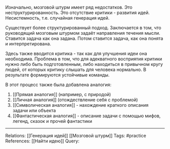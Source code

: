Изначально, мозговой штурм имеет ряд недостатков. Это неструктурированность. Это отсутствие критики - развития идей. Несистемность, т.е. случайная генерация идей. 

Существует более структурированный подход. Заключается в том, что руководящий мозговым штурмом задаёт направления течения мысли. Ставится задача как она задана. Потом ставится задача, как она понята и интерпретирована. 

Здесь также вводится критика - так как для улучшения идеи она необходима. Проблема в том, что для адекватного восприятия критики нужно либо быть подготовленным, либо находиться в привычном кругу людей, от которых критику слышать для человека нормально. В результате формируются устойчивые команды. 

В этот процесс также была добавлена аналогия: 
1. [[Прямая аналогия]] (например, с природой)
2. [[Личная аналогия]] (отождествление себя с проблемой)
3. [[Символическая аналогия]] - нахождение краткого описания задачи или объекта
4. [[Фантастическая аналогия]] - описание задачи с помощью мифов, легенд, сказок и прочей фантастики

___
Relations: [[Генерация идей]] [[Мозговой штурм]] 
Tags: #practice 
References: [[Найти идею]] 
Query: 